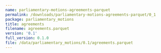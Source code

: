 ```yaml
---
name: parliamentary-motions-agreements-parquet
permalink: /downloads/parliamentary-motions-agreements-parquet/0_1
package: parliamentary_motions
title: agreements
filename: agreements.parquet
version: '0.1'
full_version: 0.1.0
file: /data/parliamentary_motions/0.1/agreements.parquet
---
```

